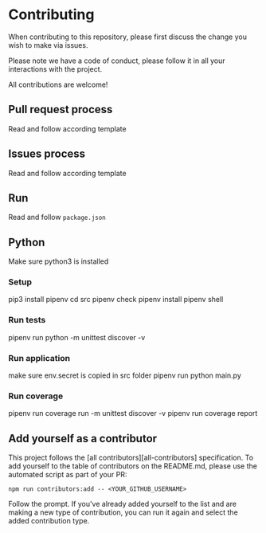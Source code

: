# Contributing

When contributing to this repository, please first discuss the change you wish to make via issues.

Please note we have a code of conduct, please follow it in all your interactions with the project.

All contributions are welcome!


## Pull request process

Read and follow according template


## Issues process

Read and follow according template


## Run

Read and follow `package.json`

## Python
Make sure python3 is installed

### Setup
pip3 install pipenv
cd src
pipenv check
pipenv install
pipenv shell

### Run tests
pipenv run python -m unittest discover -v

### Run application
make sure env.secret is copied in src folder
pipenv run python main.py

### Run coverage
pipenv run coverage run -m unittest discover -v
pipenv run coverage report

## Add yourself as a contributor

This project follows the [all contributors][all-contributors] specification. To add yourself to the table of
contributors on the README.md, please use the automated script as part of your PR:

```console
npm run contributors:add -- <YOUR_GITHUB_USERNAME>
```

Follow the prompt. If you've already added yourself to the list and are making a new type of contribution, you can run
it again and select the added contribution type.
